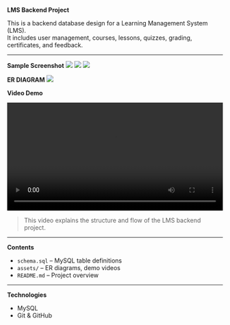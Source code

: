 **LMS Backend Project**

This is a backend database design for a Learning Management System (LMS).  
It includes user management, courses, lessons, quizzes, grading, certificates, and feedback.

---
**Sample Screenshot**
<img src="https://github.com/user-attachments/assets/a4280888-aef1-44d0-8847-da6d8735cd16"/>
<img src="https://github.com/user-attachments/assets/d036c5fb-7f34-4484-b71a-49f8e23190f5"/>
<img src="https://github.com/user-attachments/assets/ad96f5c4-0590-4f7a-af76-1474ac5deeba"/>


**ER DIAGRAM**
<img src="https://github.com/user-attachments/assets/60c11fae-0dcb-4978-986a-7e6e1e6eb93b"/>

**Video Demo**

<video src="https://github.com/user-attachments/assets/58141ceb-c060-4d9d-9ea3-b30ccac36c44" controls width="100%"></video>


> This video explains the structure and flow of the LMS backend project.

---

**Contents**

- `schema.sql` – MySQL table definitions
- `assets/` – ER diagrams, demo videos
- `README.md` – Project overview

---

**Technologies**

- MySQL
- Git & GitHub

